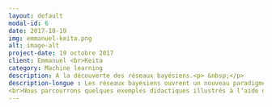 ```yaml
---
layout: default
modal-id: 6
date: 2017-10-19
img: emmanuel-keita.png
alt: image-alt
project-date: 19 octobre 2017
client: Emmanuel <br>Keita 
category: Machine learning
description: A la découverte des réseaux bayésiens.<p> &nbsp;</p>
description-longue : Les réseaux bayésiens ouvrent un nouveau paradigme en unifiant différentes approches et en facilitant le traitement de l’incertitude.<br>Avec des données (knowledge discovery) ou sans données (knowledge modeling), les réseaux bayésiens sont des outils qui permettent d’interagir avec la <b>data</b>, modéliser des <b>processus</b> et faciliter la <b>communication</b> de résultats pour la prise de décision.
<br>Nous parcourrons quelques exemples didactiques illustrés à l’aide du logiciel Bayesialab. Ce sera l’occasion de parler probabilités, information, modélisation, machine learning (non) supervisé, simulation, optimisation et autres...
---
```

